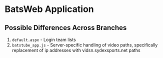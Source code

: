 # BatsWeb Application

## Possible Differences Across Branches

1. `default.aspx` - Login team lists
2. `batstube_app.js` - Server-specific handling of video paths, specifically replacement of ip addresses with vidsn.sydexsports.net paths
